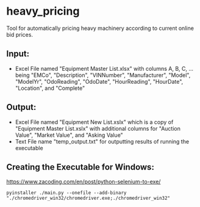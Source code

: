 # heavy_pricing
Tool for automatically pricing heavy machinery according to current online bid prices. 

## Input:
- Excel File named "Equipment Master List.xlsx" with columns A, B, C, ... being "EMCo", "Description", "VINNumber", "Manufacturer", "Model", "ModelYr", "OdoReading", "OdoDate", "HourReading", "HourDate", "Location", and "Complete"

## Output:
- Excel File named "Equipment New List.xslx" which is a copy of "Equipment Master List.xslx" with additional columns for "Auction Value", "Market Value", and "Asking Value"
- Text File name "temp_output.txt" for outputting results of running the executable

## Creating the Executable for Windows:
https://www.zacoding.com/en/post/python-selenium-to-exe/
```
pyinstaller ./main.py --onefile --add-binary "./chromedriver_win32/chromedriver.exe;./chromedriver_win32"
```
